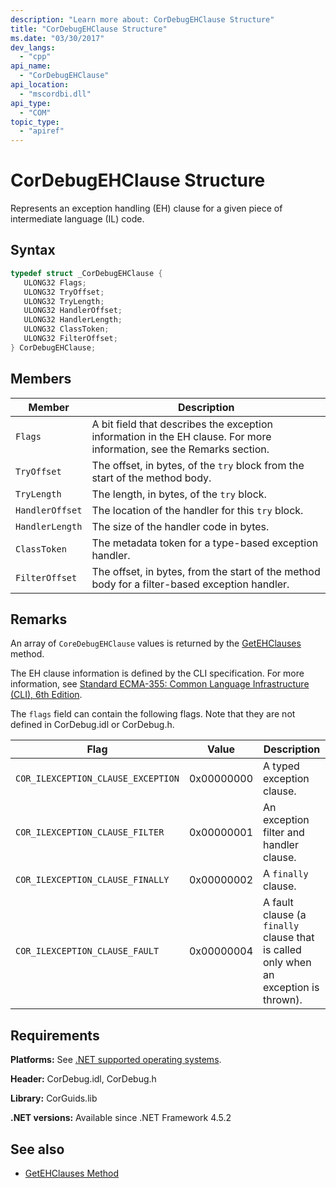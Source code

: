 ```yaml
---
description: "Learn more about: CorDebugEHClause Structure"
title: "CorDebugEHClause Structure"
ms.date: "03/30/2017"
dev_langs:
  - "cpp"
api_name:
  - "CorDebugEHClause"
api_location:
  - "mscordbi.dll"
api_type:
  - "COM"
topic_type:
  - "apiref"
---
```

# CorDebugEHClause Structure

Represents an exception handling (EH) clause for a given piece of intermediate language (IL) code.

## Syntax

```cpp
typedef struct _CorDebugEHClause {
   ULONG32 Flags;
   ULONG32 TryOffset;
   ULONG32 TryLength;
   ULONG32 HandlerOffset;
   ULONG32 HandlerLength;
   ULONG32 ClassToken;
   ULONG32 FilterOffset;
} CorDebugEHClause;
```

## Members

|Member|Description|
|------------|-----------------|
|`Flags`|A bit field that describes the exception information in the EH clause. For more information, see the Remarks section.|
|`TryOffset`|The offset, in bytes, of the `try` block from the start of the method body.|
|`TryLength`|The length, in bytes, of the `try` block.|
|`HandlerOffset`|The location of the handler for this `try` block.|
|`HandlerLength`|The size of the handler code in bytes.|
|`ClassToken`|The metadata token for a type-based exception handler.|
|`FilterOffset`|The offset, in bytes, from the start of the method body for a filter-based exception handler.|

## Remarks

 An array of `CoreDebugEHClause` values is returned by the [GetEHClauses](icordebugilcode-getehclauses-method.md) method.

 The EH clause information is defined by the CLI specification. For more information, see [Standard ECMA-355: Common Language Infrastructure (CLI), 6th Edition](https://www.ecma-international.org/publications-and-standards/standards/ecma-335/).

 The `flags` field can contain the following flags. Note that they are not defined in CorDebug.idl or CorDebug.h.

|Flag|Value|Description|
|----------|-----------|-----------------|
|`COR_ILEXCEPTION_CLAUSE_EXCEPTION`|0x00000000|A typed exception clause.|
|`COR_ILEXCEPTION_CLAUSE_FILTER`|0x00000001|An exception filter and handler clause.|
|`COR_ILEXCEPTION_CLAUSE_FINALLY`|0x00000002|A `finally` clause.|
|`COR_ILEXCEPTION_CLAUSE_FAULT`|0x00000004|A fault clause (a `finally` clause that is called only when an exception is thrown).|

## Requirements

 **Platforms:** See [.NET supported operating systems](https://github.com/dotnet/core/blob/main/os-lifecycle-policy.md).

 **Header:** CorDebug.idl, CorDebug.h

 **Library:** CorGuids.lib

 **.NET versions:** Available since .NET Framework 4.5.2

## See also

- [GetEHClauses Method](icordebugilcode-getehclauses-method.md)
